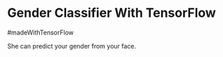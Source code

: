 # Gender Classifier With TensorFlow
#madeWithTensorFlow

She can predict your gender from your face.
